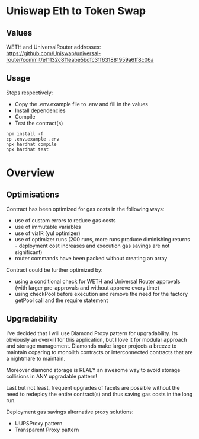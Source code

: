 # Uniswap Eth to Token Swap

## Values 
WETH and UniversalRouter addresses: https://github.com/Uniswap/universal-router/commit/e11132c8f1eabe5bdfc31f631881959a6ff8c06a

## Usage 

Steps respectively:
- Copy the .env.example file to .env and fill in the values
- Install dependencies
- Compile 
- Test the contract(s)

```
npm install -f
cp .env.example .env
npx hardhat compile
npx hardhat test
```

# Overview

## Optimisations 

Contract has been optimized for gas costs in the following ways:
- use of custom errors to reduce gas costs
- use of immutable variables
- use of viaIR (yul optimizer)
- use of optimizer runs (200 runs, more runs produce diminishing returns - deployment cost increases and execution gas savings are not significant)
- router commands have been packed without creating an array

Contract could be further optimized by:
- using a conditional check for WETH and Universal Router approvals (with larger pre-approvals and without approve every time)
- using checkPool before execution and remove the need for the factory getPool call and the require statement


## Upgradability

I've decided that I will use Diamond Proxy pattern for upgradability. Its obviously an overkill for this application, but I love it for modular approach and storage management. Diamonds make larger projects a breeze to maintain coparing to monolith contracts or interconnected contracts that are a nightmare to maintain.

Moreover diamond storage is REALY an awesome way to avoid storage collisions in ANY upgradable pattern! 

Last but not least, frequent upgrades of facets are possible without the need to redeploy the entire contract(s) and thus saving gas costs in the long run.

Deployment gas savings alternative proxy solutions: 
- UUPSProxy pattern
- Transparent Proxy pattern


